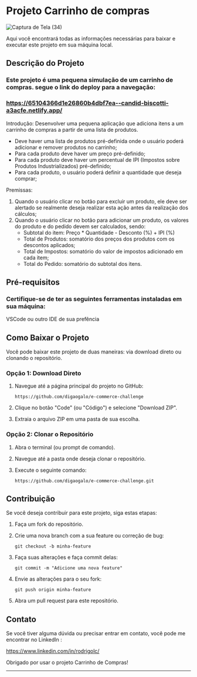 # Projeto Carrinho de compras
![Captura de Tela (34)](https://github.com/digaogalo/e-commerce-challenge/assets/101463566/4da7c04b-d912-4bc1-9eb3-42d20b5ab243)

Aqui você encontrará todas as informações necessárias para baixar e executar este projeto em sua máquina local.

## Descrição do Projeto

### Este projeto é uma pequena simulação de um carrinho de compras. segue o link do deploy para a navegação: 

### https://65104366d1e26860b4dbf7ea--candid-biscotti-a3acfe.netlify.app/

Introdução:
Desenvolver uma pequena aplicação que adiciona itens a um carrinho de compras a partir de uma lista de produtos.
- Deve haver uma lista de produtos pré-definida onde o usuário poderá adicionar e remover produtos no carrinho; 
- Para cada produto deve haver um preço pré-definido;
- Para cada produto deve haver um percentual de IPI (Impostos sobre Produtos Industrializados) pré-definido;
- Para cada produto, o usuário poderá definir a quantidade que deseja comprar;

Premissas:
1. Quando o usuário clicar no botão para excluir um produto, ele deve ser alertado se realmente deseja realizar esta ação antes da realização dos cálculos;
2. Quando o usuário clicar no botão para adicionar um produto, os valores do produto e do pedido devem ser calculados, sendo:
    - Subtotal do item: Preço * Quantidade - Desconto (%) + IPI (%)
    - Total de Produtos: somatório dos preços dos produtos com os descontos aplicados;
    - Total de Impostos: somatório do valor de impostos adicionado em cada item;
    - Total do Pedido: somatório do subtotal dos itens.

## Pré-requisitos

### Certifique-se de ter as seguintes ferramentas instaladas em sua máquina:

VSCode ou outro IDE de sua prefência

## Como Baixar o Projeto

Você pode baixar este projeto de duas maneiras: via download direto ou clonando o repositório.

### Opção 1: Download Direto

1. Navegue até a página principal do projeto no GitHub:

   ```
   https://github.com/digaogalo/e-commerce-challenge
   ```
2. Clique no botão "Code" (ou "Código") e selecione "Download ZIP".
3. Extraia o arquivo ZIP em uma pasta de sua escolha.

### Opção 2: Clonar o Repositório

1. Abra o terminal (ou prompt de comando).
2. Navegue até a pasta onde deseja clonar o repositório.
3. Execute o seguinte comando:

   ```
   https://github.com/digaogalo/e-commerce-challenge.git
   ```

## Contribuição

Se você deseja contribuir para este projeto, siga estas etapas:

1. Faça um fork do repositório.

2. Crie uma nova branch com a sua feature ou correção de bug:

   ```
   git checkout -b minha-feature
   ```

3. Faça suas alterações e faça commit delas:

   ```
   git commit -m "Adicione uma nova feature"
   ```

4. Envie as alterações para o seu fork:

   ```
   git push origin minha-feature
   ```

5. Abra um pull request para este repositório.


## Contato

Se você tiver alguma dúvida ou precisar entrar em contato, você pode me encontrar no LinkedIn :

https://www.linkedin.com/in/rodrigolc/

Obrigado por usar o projeto Carrinho de Compras!

--- 
